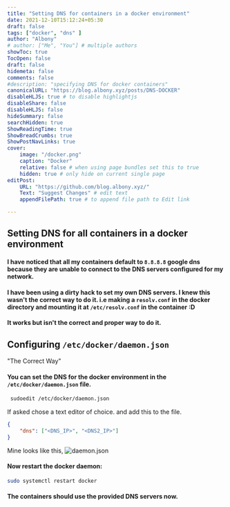 ```yaml
---
title: "Setting DNS for containers in a docker environment"
date: 2021-12-10T15:12:24+05:30
draft: false
tags: ["docker", "dns" ]
author: "Albony"
# author: ["Me", "You"] # multiple authors
showToc: true
TocOpen: false
draft: false
hidemeta: false
comments: false
#description: "specifying DNS for docker containers"
canonicalURL: "https://blog.albony.xyz/posts/DNS-DOCKER"
disableHLJS: true # to disable highlightjs
disableShare: false
disableHLJS: false
hideSummary: false
searchHidden: true
ShowReadingTime: true
ShowBreadCrumbs: true
ShowPostNavLinks: true
cover:
    image: "/docker.png" 
    caption: "Docker" 
    relative: false # when using page bundles set this to true
    hidden: true # only hide on current single page
editPost:
    URL: "https://github.com/blog.albony.xyz/"
    Text: "Suggest Changes" # edit text
    appendFilePath: true # to append file path to Edit link

---
```

## Setting DNS for all containers in a docker environment 
#### I have noticed that all my containers default to `8.8.8.8` google dns because they are unable to connect to the DNS servers configured for my network.
#### I have been using a dirty hack to set my own DNS servers. I knew this wasn't the correct way to do it. i.e making a `resolv.conf` in the docker directory and mounting it at `/etc/resolv.conf` in the container :D
#### It works but isn't the correct and proper way to do it. 
##  Configuring `/etc/docker/daemon.json`
"The Correct Way"
#### You can set the DNS for the docker environment in the `/etc/docker/daemon.json` file.  
``` sh
 sudoedit /etc/docker/daemon.json

```
If asked chose a text editor of choice. 
and add this to the file. 
```json
{
    "dns": ["<DNS_IP>", "<DNS2_IP>"]
}
```
Mine looks like this, 
![daemon.json](/daemon.json.png)

#### Now restart the docker daemon: 
```sh
sudo systemctl restart docker
```

#### The containers should use the provided DNS servers now.
